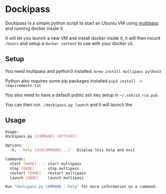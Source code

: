 # Dockipass

Dockipass is a simple python script to start an Ubuntu VM using [multipass](https://multipass.run/) and running docker inside it.

It will let you launch a new VM and install docker inside it, it will then mount `/Users` and setup a `docker context` to use with your docker cli. 

## Setup
You need multipass and python3 installed. 
`brew install multipass python3`

Python also requires some pip packages installed
`pip3 install -r requirements.txt`

You also need to have a default public ssh key setup in `~/.ssh/id_rsa.pub`.

You can then run `./dockipass.py launch` and it will launch the 

## Usage
```sh
Usage:
dockipass.py [COMMAND] [OPTIONS]

Options:
  -h, --help [SUBCOMMANDS...] - Display this help and exit

Commands:
  start [NAME]   - start multipass
  stop [NAME]    - stop multipass
  restart [NAME] - restart multipass
  launch [NAME]  - launch multipass

Run "dockipass.py COMMAND --help" for more information on a command.
```